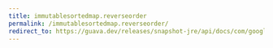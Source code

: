 ```yaml
---
title: immutablesortedmap.reverseorder
permalink: /immutablesortedmap.reverseorder/
redirect_to: https://guava.dev/releases/snapshot-jre/api/docs/com/google/common/collect/ImmutableSortedMap.html#reverseOrder--
---
```

